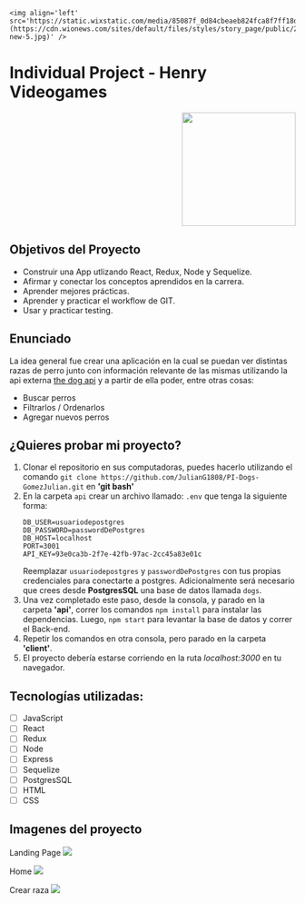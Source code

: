 
    <img align='left' src='https://static.wixstatic.com/media/85087f_0d84cbeaeb824fca8f7ff18d7c9eaafd~mv2.png/v1/fill/w_160,h_30,al_c,q_85,usm_0.66_1.00_0.01/Logo_completo_Color_1PNG.webp](https://cdn.wionews.com/sites/default/files/styles/story_page/public/2022/04/26/257451-new-5.jpg)' />


# Individual Project - Henry Videogames

<p align="right">
  <img height="200" src="./videogame.png" />
</p>

## Objetivos del Proyecto

- Construir una App utlizando React, Redux, Node y Sequelize.
- Afirmar y conectar los conceptos aprendidos en la carrera.
- Aprender mejores prácticas.
- Aprender y practicar el workflow de GIT.
- Usar y practicar testing.

## Enunciado

La idea general fue crear una aplicación en la cual se puedan ver distintas razas de perro junto con información relevante de las mismas utilizando la api externa [the dog api](https://thedogapi.com/) y a partir de ella poder, entre otras cosas:

  - Buscar perros
  - Filtrarlos / Ordenarlos
  - Agregar nuevos perros

## ¿Quieres probar mi proyecto?

 1. Clonar el repositorio en sus computadoras, puedes hacerlo utilizando el comando `git clone https://github.com/JulianG1808/PI-Dogs-GomezJulian.git` en <strong>'git bash'</strong>
 2. En la carpeta `api` crear un archivo llamado: `.env` que tenga la siguiente forma:
    ```
    DB_USER=usuariodepostgres
    DB_PASSWORD=passwordDePostgres
    DB_HOST=localhost
    PORT=3001
    API_KEY=93e0ca3b-2f7e-42fb-97ac-2cc45a83e01c
    ```
    Reemplazar `usuariodepostgres` y `passwordDePostgres` con tus propias credenciales para conectarte a postgres.
    Adicionalmente será necesario que crees desde <strong>PostgresSQL</strong> una base de datos llamada `dogs`.
 3. Una vez completado este paso, desde la consola, y parado en la carpeta <strong>'api'</strong>, correr los comandos ```npm install``` para instalar las dependencias. Luego, ```npm start``` para levantar la base de datos y correr el Back-end.
 4. Repetir los comandos en otra consola, pero parado en la carpeta <strong>'client'</strong>.
 5. El proyecto debería estarse corriendo en la ruta <em>localhost:3000</em> en tu navegador.

## Tecnologías utilizadas:
- [ ] JavaScript
- [ ] React
- [ ] Redux
- [ ] Node
- [ ] Express
- [ ] Sequelize
- [ ] PostgresSQL
- [ ] HTML
- [ ] CSS

## Imagenes del proyecto

Landing Page
<img src ="https://cdn.discordapp.com/attachments/757093607768326145/999022412295311470/unknown.png?width=904&height=469"/>

Home
<img src ="https://cdn.discordapp.com/attachments/757093607768326145/999022513164124315/unknown.png?width=904&height=469"/>

Crear raza
<img src ="https://cdn.discordapp.com/attachments/757093607768326145/999022610224517200/unknown.png?width=904&height=469"/>
